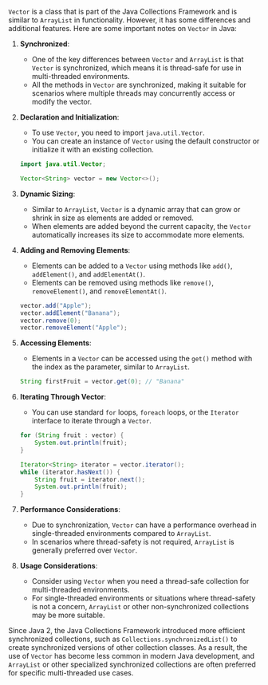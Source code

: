 `Vector` is a class that is part of the Java Collections Framework and is similar to `ArrayList` in functionality. However, it has some differences and additional features. Here are some important notes on `Vector` in Java:

1. **Synchronized**:
    - One of the key differences between `Vector` and `ArrayList` is that `Vector` is synchronized, which means it is thread-safe for use in multi-threaded environments.
    - All the methods in `Vector` are synchronized, making it suitable for scenarios where multiple threads may concurrently access or modify the vector.

2. **Declaration and Initialization**:
    - To use `Vector`, you need to import `java.util.Vector`.
    - You can create an instance of `Vector` using the default constructor or initialize it with an existing collection.

   ```java
   import java.util.Vector;

   Vector<String> vector = new Vector<>();
   ```

3. **Dynamic Sizing**:
    - Similar to `ArrayList`, `Vector` is a dynamic array that can grow or shrink in size as elements are added or removed.
    - When elements are added beyond the current capacity, the `Vector` automatically increases its size to accommodate more elements.

4. **Adding and Removing Elements**:
    - Elements can be added to a `Vector` using methods like `add()`, `addElement()`, and `addElementAt()`.
    - Elements can be removed using methods like `remove()`, `removeElement()`, and `removeElementAt()`.

   ```java
   vector.add("Apple");
   vector.addElement("Banana");
   vector.remove(0);
   vector.removeElement("Apple");
   ```

5. **Accessing Elements**:
    - Elements in a `Vector` can be accessed using the `get()` method with the index as the parameter, similar to `ArrayList`.

   ```java
   String firstFruit = vector.get(0); // "Banana"
   ```

6. **Iterating Through Vector**:
    - You can use standard `for` loops, `foreach` loops, or the `Iterator` interface to iterate through a `Vector`.

   ```java
   for (String fruit : vector) {
       System.out.println(fruit);
   }

   Iterator<String> iterator = vector.iterator();
   while (iterator.hasNext()) {
       String fruit = iterator.next();
       System.out.println(fruit);
   }
   ```

7. **Performance Considerations**:
    - Due to synchronization, `Vector` can have a performance overhead in single-threaded environments compared to `ArrayList`.
    - In scenarios where thread-safety is not required, `ArrayList` is generally preferred over `Vector`.

8. **Usage Considerations**:
    - Consider using `Vector` when you need a thread-safe collection for multi-threaded environments.
    - For single-threaded environments or situations where thread-safety is not a concern, `ArrayList` or other non-synchronized collections may be more suitable.

Since Java 2, the Java Collections Framework introduced more efficient synchronized collections, such as `Collections.synchronizedList()` to create synchronized versions of other collection classes. As a result, the use of `Vector` has become less common in modern Java development, and `ArrayList` or other specialized synchronized collections are often preferred for specific multi-threaded use cases.